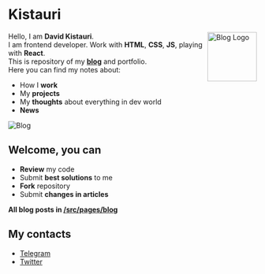 # Kistauri

<img 
  align="right" 
  src="https://dtroode.netlify.com/icons/icon-144x144.png" 
  width="100px"
  height="100px"
  alt="Blog Logo">

Hello, I am **David Kistauri**.\
I am frontend developer. Work with **HTML**, **CSS**, **JS**, playing with **React**.\
This is repository of my **[blog](https://dtroode.netlify.com/blog)** and portfolio.\
Here you can find my notes about:
- How I **work**
- My **projects**
- My **thoughts** about everything in dev world
- **News**

![Blog](https://i.imgur.com/KLBgeu6.png)


## Welcome, you can

- **Review** my code
- Submit **best solutions** to me
- **Fork** repository
- Submit **changes in articles**

**All blog posts in [/src/pages/blog](https://github.com/dtroode/kistauri/blob/master/src/pages/blog/)**

## My contacts

- [Telegram](https://t.me/dtroode)
- [Twitter](https://twitter.com/dtroode)
